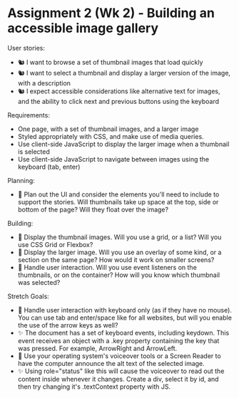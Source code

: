 # Assignment 2 (Wk 2) - Building an accessible image gallery
User stories:
- 🐿️ I want to browse a set of thumbnail images that load quickly
- 🐿️ I want to select a thumbnail and display a larger version of the image, with a description
- 🐿️ I expect accessible considerations like alternative text for images, and the ability to click next and previous buttons using the keyboard

Requirements:
- One page, with a set of thumbnail images, and a larger image
- Styled appropriately with CSS, and make use of media queries.
- Use client-side JavaScript to display the larger image when a thumbnail is selected
- Use client-side JavaScript to navigate between images using the keyboard (tab, enter)

Planning:
- 🎯 Plan out the UI and consider the elements you'll need to include to support the stories. Will thumbnails take up space at the top, side or bottom of the page? Will they float over the image?

Building:
- 🎯 Display the thumbnail images. Will you use a grid, or a list? Will you use CSS Grid or Flexbox?
- 🎯 Display the larger image. Will you use an overlay of some kind, or a section on the same page? How would it work on smaller screens?
- 🎯 Handle user interaction. Will you use event listeners on the thumbnails, or on the container? How will you know which thumbnail was selected?

Stretch Goals:
- 🏹 Handle user interaction with keyboard only (as if they have no mouse). You can use tab and enter/space like for all websites, but will you enable the use of the arrow keys as well?
- ✨ The document has a set of keyboard events, including keydown. This event receives an object with a .key property containing the key that was pressed. For example, ArrowRight and ArrowLeft.
- 🏹 Use your operating system's voiceover tools or a Screen Reader to have the computer announce the alt text of the selected image.
- ✨ Using role="status" like this will cause the voiceover to read out the content inside whenever it changes. Create a div, select it by id, and then try changing it's .textContext property with JS. <div id="announcer" role="status" aria-live="assertive" aria-atomic="true"></div>
